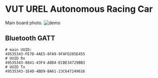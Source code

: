 # VUT UREL Autonomous Racing Car

Main board photo.
![demo](/img/foto-pcb-top.png)

## Bluetooth GATT
```
# main UUID:  
49535343-FE7D-4AE5-8FA9-9FAFD205E455  
# UUID Rx  
49535343-8841-43F4-A8D4-ECBE34729BB3  
# UUID Tx  
49535343-1E4D-4BD9-BA61-23C647249616  
```
